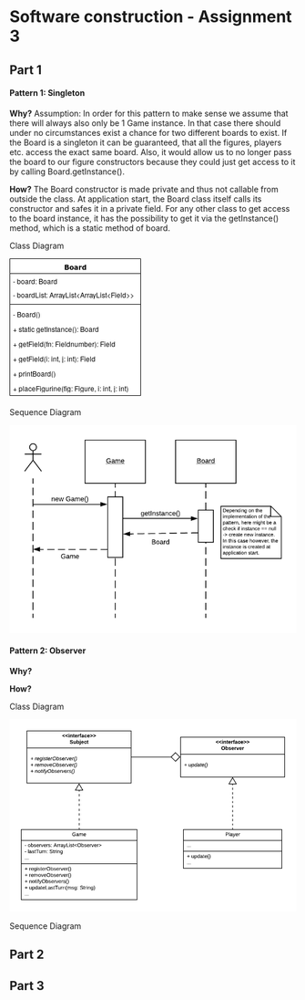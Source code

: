 # Software construction - Assignment 3

## Part 1

#### Pattern 1: Singleton

**Why?** Assumption: In order for this pattern to make sense we assume that there will
 always also only be 1 Game instance. In that case there should under no circumstances exist
 a chance for two different boards to exist. If the Board is a singleton it can be guaranteed,
  that all the figures, players etc. access the exact same board. Also, it would allow us to
  no longer pass the board to our figure constructors because they could just get access to it by calling Board.getInstance().
  
**How?** The Board constructor is made private and thus not callable from outside the class. At application start,
  the Board class itself calls its constructor and safes it in a private field. For any other class to get access to
  the board instance, it has the possibility to get it via the getInstance() method, which is a static method of board.


Class Diagram

![Class Diagram](images/Board-Singleton-Class.png "Class Diagram")

Sequence Diagram

![Sequence Diagram](images/Board-Singleton-Sequence.png "Sequence Diagram")

#### Pattern 2: Observer

**Why?**

**How?**

Class Diagram

![Class Diagram](images/Observer-class.png "Class Diagram")

Sequence Diagram

## Part 2

## Part 3